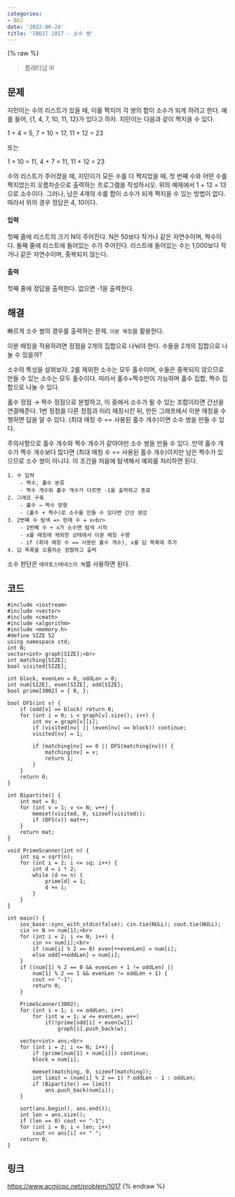 ```yaml
---
categories:
- BOJ
date: '2022-06-24'
title: '[BOJ] 1017 - 소수 쌍'
---
```


{% raw %}
> 플래티넘 III<br>

## 문제
지민이는 수의 리스트가 있을 때, 이를 짝지어 각 쌍의 합이 소수가 되게 하려고 한다. 예를 들어, {1, 4, 7, 10, 11, 12}가 있다고 하자. 지민이는 다음과 같이 짝지을 수 있다.

1 + 4 = 5, 7 + 10 = 17, 11 + 12 = 23

또는

1 + 10 = 11, 4 + 7 = 11, 11 + 12 = 23

수의 리스트가 주어졌을 때, 지민이가 모든 수를 다 짝지었을 때, 첫 번째 수와 어떤 수를 짝지었는지 오름차순으로 출력하는 프로그램을 작성하시오. 위의 예제에서 1 + 12 = 13으로 소수이다. 그러나, 남은 4개의 수를 합이 소수가 되게 짝지을 수 있는 방법이 없다. 따라서 위의 경우 정답은 4, 10이다.

#### 입력
첫째 줄에 리스트의 크기 N이 주어진다. N은 50보다 작거나 같은 자연수이며, 짝수이다. 둘째 줄에 리스트에 들어있는 수가 주어진다. 리스트에 들어있는 수는 1,000보다 작거나 같은 자연수이며, 중복되지 않는다.

#### 출력
첫째 줄에 정답을 출력한다. 없으면 -1을 출력한다.

## 해결
빠르게 소수 쌍의 경우를 출력하는 문제. `이분 매칭`을 활용한다.

이분 매칭을 적용하려면 정점을 2개의 집합으로 나눠야 한다. 수들을 2개의 집합으로 나눌 수 있을까?

소수의 특성을 살펴보자. 2를 제외한 소수는 모두 홀수이며, 수들은 중복되지 않으므로 만들 수 있는 소수는 모두 홀수이다. 따라서 홀수+짝수만이 가능하며 홀수 집합, 짝수 집합으로 나눌 수 있다.

홀수 정점 → 짝수 정점으로 분할하고, 이 중에서 소수가 될 수 있는 조합이라면 간선을 연결해준다. 1번 정점을 다른 정점과 미리 매칭시킨 뒤, 만든 그래프에서 이분 매칭을 수행하면 답을 알 수 있다. (최대 매칭 수 == 사용된 홀수 개수)이면 소수 쌍을 만들 수 있다.

주의사항으로 홀수 개수와 짝수 개수가 같아야만 소수 쌍을 만들 수 있다. 만약 홀수 개수가 짝수 개수보다 많다면 (최대 매칭 수 == 사용된 홀수 개수)이지만 남은 짝수가 있으므로 소수 쌍이 아니다. 이 조건을 처음에 탐색해서 예외를 처리하면 된다.
```
1. 수 입력
	- 짝수, 홀수 분류
	- 짝수 개수와 홀수 개수가 다르면 -1을 출력하고 종료
2. 그래프 구축
	- 홀수 → 짝수 방향
	- (홀수 + 짝수)로 소수를 만들 수 있다면 간선 생성
3. 2번째 수 탐색 => 현재 수 = x<br>
	- 1번째 수 + x가 소수면 탐색 시작
	- x를 매칭에 제외한 상태에서 이분 매칭 수행
	- if (최대 매칭 수 == 사용된 홀수 개수), x를 답 목록에 추가
4. 답 목록을 오름차순 정렬하고 출력
```
소수 판단은 `에라토스테네스의 체`를 사용하면 된다.

## 코드
```
#include <iostream>
#include <vector>
#include <cmath>
#include <algorithm>
#include <memory.h>
#define SIZE 52
using namespace std;
int N;
vector<int> graph[SIZE];<br>
int matching[SIZE];
bool visited[SIZE];

int block, evenLen = 0, oddLen = 0;
int num[SIZE], even[SIZE], odd[SIZE];
bool prime[3002] = { 0, };

bool DFS(int v) {
	if (odd[v] == block) return 0;
	for (int i = 0; i < graph[v].size(); i++) {
		int nv = graph[v][i];
		if (visited[nv] || (even[nv] == block)) continue;
		visited[nv] = 1;

		if (matching[nv] == 0 || DFS(matching[nv])) {
			matching[nv] = v;
			return 1;
		}
	}
	return 0;
}

int Bipartite() {
	int mat = 0;
	for (int v = 1; v <= N; v++) {
		memset(visited, 0, sizeof(visited));
		if (DFS(v)) mat++;
	}
	return mat;
}

void PrimeScanner(int n) {
	int sq = sqrt(n);
	for (int i = 2; i <= sq; i++) {
		int d = i * 2;
		while (d <= n) {
			prime[d] = 1;
			d += i;
		}
	}
}

int main() {
	ios_base::sync_with_stdio(false); cin.tie(NULL); cout.tie(NULL);
	cin >> N >> num[1];<br>
	for (int i = 2; i <= N; i++) {
		cin >> num[i];<br>
		if (num[i] % 2 == 0) even[++evenLen] = num[i];
		else odd[++oddLen] = num[i];
	}
	if ((num[1] % 2 == 0 && evenLen + 1 != oddLen) ||
		num[1] % 2 == 1 && evenLen != oddLen + 1) {
		cout << "-1";
		return 0;
	}

	PrimeScanner(3002);
	for (int i = 1; i <= oddLen; i++)
		for (int w = 1; w <= evenLen; w++)
			if(!prime[odd[i] + even[w]])
				graph[i].push_back(w);

	vector<int> ans;<br>
	for (int i = 2; i <= N; i++) {
		if (prime[num[1] + num[i]]) continue;
		block = num[i];

		memset(matching, 0, sizeof(matching));
		int limit = (num[i] % 2 == 1) ? oddLen - 1 : oddLen;
		if (Bipartite() == limit)
			ans.push_back(num[i]);
	}

	sort(ans.begin(), ans.end());
	int len = ans.size();
	if (len == 0) cout << "-1";
	for (int i = 0; i < len; i++)
		cout << ans[i] << " ";
	return 0;
}
```

## 링크
https://www.acmicpc.net/problem/1017
{% endraw %}